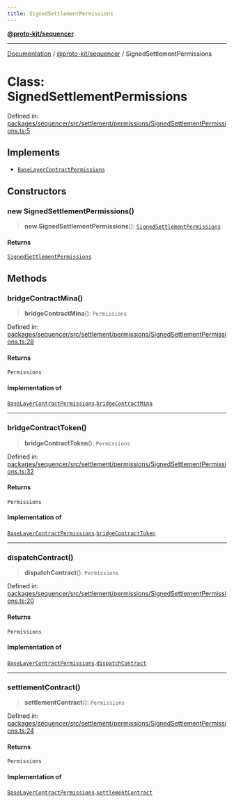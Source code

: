 ```yaml
---
title: SignedSettlementPermissions
---
```


[**@proto-kit/sequencer**](../README.md)

***

[Documentation](../../../README.md) / [@proto-kit/sequencer](../README.md) / SignedSettlementPermissions

# Class: SignedSettlementPermissions

Defined in: [packages/sequencer/src/settlement/permissions/SignedSettlementPermissions.ts:5](https://github.com/proto-kit/framework/blob/b953c754e500c62f01fbbd6d09adfb2f5577269d/packages/sequencer/src/settlement/permissions/SignedSettlementPermissions.ts#L5)

## Implements

- [`BaseLayerContractPermissions`](../interfaces/BaseLayerContractPermissions.md)

## Constructors

### new SignedSettlementPermissions()

> **new SignedSettlementPermissions**(): [`SignedSettlementPermissions`](SignedSettlementPermissions.md)

#### Returns

[`SignedSettlementPermissions`](SignedSettlementPermissions.md)

## Methods

### bridgeContractMina()

> **bridgeContractMina**(): `Permissions`

Defined in: [packages/sequencer/src/settlement/permissions/SignedSettlementPermissions.ts:28](https://github.com/proto-kit/framework/blob/b953c754e500c62f01fbbd6d09adfb2f5577269d/packages/sequencer/src/settlement/permissions/SignedSettlementPermissions.ts#L28)

#### Returns

`Permissions`

#### Implementation of

[`BaseLayerContractPermissions`](../interfaces/BaseLayerContractPermissions.md).[`bridgeContractMina`](../interfaces/BaseLayerContractPermissions.md#bridgecontractmina)

***

### bridgeContractToken()

> **bridgeContractToken**(): `Permissions`

Defined in: [packages/sequencer/src/settlement/permissions/SignedSettlementPermissions.ts:32](https://github.com/proto-kit/framework/blob/b953c754e500c62f01fbbd6d09adfb2f5577269d/packages/sequencer/src/settlement/permissions/SignedSettlementPermissions.ts#L32)

#### Returns

`Permissions`

#### Implementation of

[`BaseLayerContractPermissions`](../interfaces/BaseLayerContractPermissions.md).[`bridgeContractToken`](../interfaces/BaseLayerContractPermissions.md#bridgecontracttoken)

***

### dispatchContract()

> **dispatchContract**(): `Permissions`

Defined in: [packages/sequencer/src/settlement/permissions/SignedSettlementPermissions.ts:20](https://github.com/proto-kit/framework/blob/b953c754e500c62f01fbbd6d09adfb2f5577269d/packages/sequencer/src/settlement/permissions/SignedSettlementPermissions.ts#L20)

#### Returns

`Permissions`

#### Implementation of

[`BaseLayerContractPermissions`](../interfaces/BaseLayerContractPermissions.md).[`dispatchContract`](../interfaces/BaseLayerContractPermissions.md#dispatchcontract)

***

### settlementContract()

> **settlementContract**(): `Permissions`

Defined in: [packages/sequencer/src/settlement/permissions/SignedSettlementPermissions.ts:24](https://github.com/proto-kit/framework/blob/b953c754e500c62f01fbbd6d09adfb2f5577269d/packages/sequencer/src/settlement/permissions/SignedSettlementPermissions.ts#L24)

#### Returns

`Permissions`

#### Implementation of

[`BaseLayerContractPermissions`](../interfaces/BaseLayerContractPermissions.md).[`settlementContract`](../interfaces/BaseLayerContractPermissions.md#settlementcontract)
